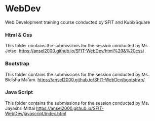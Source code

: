 # WebDev
Web Development training course conducted by SFIT and KubixSquare

### Html & Css
This folder contains the submissions for the session conducted by Mr. Jetso.
https://ansel2000.github.io/SFIT-WebDev/html%20&%20css/

### Bootstrap
This folder contains the submissions for the session conducted by Ms. Bidisha Ma'am.
https://ansel2000.github.io/SFIT-WebDev/bootstrap/

### Java Script
This folder contains the submissions for the session conducted by Ms. Jayashri Mittal 
https://ansel2000.github.io/SFIT-WebDev/javascript/index.html

